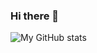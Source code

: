 ### Hi there 👋

<!--
**thembones79/thembones79** is a ✨ _special_ ✨ repository because its `README.md` (this file) appears on your GitHub profile.

Here are some ideas to get you started:

- 🔭 I’m currently working on ...
- 🌱 I’m currently learning ...
- 👯 I’m looking to collaborate on ...
- 🤔 I’m looking for help with ...
- 💬 Ask me about ...
- 📫 How to reach me: ...
- 😄 Pronouns: ...
- ⚡ Fun fact: ...
-->


 <img align="center" alt="My GitHub stats" src="https://github-readme-stats.vercel.app/api?username=thembones79&count_private=true&show_icons=true" />
